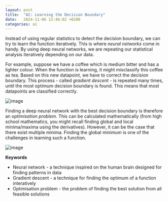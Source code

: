 ```yaml
---
layout: post
title:  "AI: Learning the Decision Boundary"
date:   2024-11-06 12:46:02 +0200
categories: ai
---
```


Instead of using regular statistics to detect the decision boundary, we can try to learn the function iteratively. This is where <i>neural networks</i> come in handy. By using deep neural networks, we are repeating our statistical analysis iteratively depending on our data.

For example, suppose we have a coffee which is medium bitter and has a lighter colour. When the function is learning, it might misclassify this coffee as tea. Based on this new datapoint, we have to correct the decision boundary. This process - called <i>gradient descent</i> - is repeated many times, until the most optimum decision boundary is found. This means that most datapoints are classified correctly.

![image](https://bruteforcemisa.github.io/hackermouses-guide-through-cyberspace/assets/images/Decisionboundary.png) 

Finding a deep neural network with the best decision boundary is therefore an <i>optimisation problem</i>. This can be calculated mathematically (from high school mathematics, you might recall finding global and local minima/maxima using the derivatives). However, it can be the case that there exist multiple minima. Finding the global minimum is one of the challenges in learning such a function.

![image](https://bruteforcemisa.github.io/hackermouses-guide-through-cyberspace/assets/images/Optimum.png) 


<b>Keywords</b>
<ul>
<li>Neural network - a technique inspired on the human brain designed for finding patterns in data</li>
<li>Gradient descent - a technique for finding the optimum of a function interatively</li>
<li>Optimisation problem - the problem of finding the best solution from all feasible solutions</li>
</ul>
